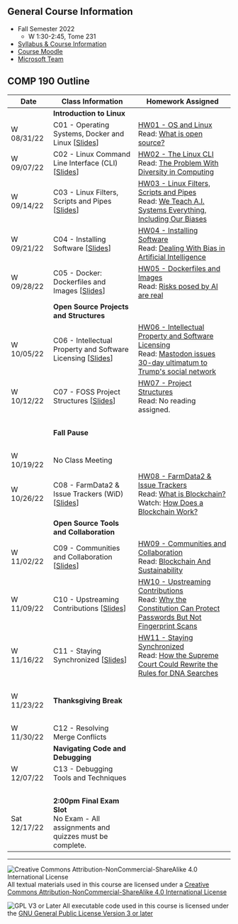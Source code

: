 ## General Course Information
- Fall Semester 2022
  - W 1:30-2:45, Tome 231
- [Syllabus & Course Information](syllabus.md)
- [Course Moodle](https://lms.dickinson.edu/course/view.php?id=48060)
- [Microsoft Team](https://teams.microsoft.com/l/team/19%3adh2xEwJZs65YcVDvWlmNYgZPH0UL87OiNmOHRp0wOVQ1%40thread.tacv2/conversations?groupId=cb69a36a-2467-43cc-8deb-66c120944eeb&tenantId=6232b055-76b9-4c13-9b88-b562ae7db6fb)

## COMP 190 Outline

Date            | Class Information                                                                                  | Homework Assigned
----------------|----------------------------------------------------------------------------------------------------|-------------
                | **Introduction to Linux**                                                                          |
W 08/31/22      | C01 - Operating Systems, Docker and Linux [[Slides](materials/01-S-OSandLinux.pptx)]               | [HW01 - OS and Linux](materials/01-A-OSandLinux.docx)<br>Read: [What is open source?](https://opensource.com/resources/what-open-source)
W 09/07/22      | C02 - Linux Command Line Interface (CLI)  [[Slides](materials/02-S-LinuxCLI.pptx)]                 | [HW02 - The Linux CLI](materials/02-A-LinuxCLI.docx)<br>Read: [The Problem With Diversity in Computing](https://www.theatlantic.com/technology/archive/2019/06/tech-computers-are-bigger-problem-diversity/592456/)
W 09/14/22      | C03 - Linux Filters, Scripts and Pipes [[Slides](materials/03-S-FiltersScriptsPipes.pptx)]         | [HW03 - Linux Filters, Scripts and Pipes](materials/03-A-FiltersScriptsPipes.docx)<br>Read: [We Teach A.I. Systems Everything, Including Our Biases](https://lms.dickinson.edu/mod/resource/view.php?id=1131960)
W 09/21/22      | C04 - Installing Software [[Slides](materials/04-S-InstallingSoftware.pptx)]                       | [HW04 - Installing Software](materials/04-A-InstallingSoftware.docx)<br>Read: [Dealing With Bias in Artificial Intelligence](https://lms.dickinson.edu/mod/resource/view.php?id=1133113)
W 09/28/22      | C05 - Docker: Dockerfiles and Images [[Slides](materials/05-S-Docker.pptx)]                        | [HW05 - Dockerfiles and Images](materials/05-A-Docker.docx)<br>Read: [Risks posed by AI are real](https://www.theguardian.com/technology/2022/aug/07/ai-eu-moves-to-beat-the-algorithms-that-ruin-lives)
                | **Open Source Projects and Structures**                                                            |
W 10/05/22      | C06 - Intellectual Property and Software Licensing [[Slides](materials/06-S-LicensingFOSS.pptx)]   | [HW06 - Intellectual Property and Software Licensing](materials/06-A-LicensingFOSS.docx)<br>Read: [Mastodon issues 30-day ultimatum to Trump's social network](https://techcrunch.com/2021/10/29/mastodon-issues-30-day-ultimatum-to-trumps-social-network-over-misuse-of-its-code/)
W 10/12/22      | C07 - FOSS Project Structures [[Slides](materials/07-S-ProjectStructures.pptx)]                    | [HW07 - Project Structures](materials/07-A-ProjectStructures.docx)<br>Read: No reading assigned.
&nbsp;          |                                                                                                    |
&nbsp;          | **Fall Pause**                                                                                     |
&nbsp;          |                                                                                                    |    
W 10/19/22      | No Class Meeting                                                                                   |
W 10/26/22      | C08 - FarmData2 & Issue Trackers (WiD) [[Slides](materials/08-S-IssueTracker.pptx)]                | [HW08 - FarmData2 & Issue Trackers](materials/08-A-IssueTracker.docx)<br>Read: [What is Blockchain?](https://lms.dickinson.edu/mod/resource/view.php?id=1139780)<br>Watch: [How Does a Blockchain Work?](https://www.youtube.com/watch?v=SSo_EIwHSd4)
                | **Open Source Tools and Collaboration**                                                            |
W 11/02/22      | C09 - Communities and Collaboration [[Slides](materials/09-S-CommunityAndCollaboration.pptx)]      | [HW09 - Communities and Collaboration](materials/09-A-CommunityAndCollaboration.docx)<br>Read: [Blockchain And Sustainability](https://lms.dickinson.edu/mod/resource/view.php?id=1141552)
W 11/09/22      | C10 - Upstreaming Contributions [[Slides](materials/10-S-WorkingLocallyAndUpstreaming.pptx)]       | [HW10 - Upstreaming Contributions](materials/10-A-WorkingLocallyAndUpstreaming.docx)<br>Read: [Why the Constitution Can Protect Passwords But Not Fingerprint Scans](https://lms.dickinson.edu/mod/resource/view.php?id=1142317)
W 11/16/22      | C11 - Staying Synchronized [[Slides](materials/11-S-StayingSynchronized.pptx)]                     | [HW11 - Staying Synchronized](materials/11-A-StayingSynchronized.docx)<br>Read: [How the Supreme Court Could Rewrite the Rules for DNA Searches](https://lms.dickinson.edu/mod/resource/view.php?id=1142320)
&nbsp;          |                                                         |
W 11/23/22      | **Thanksgiving Break**                                  |
&nbsp;          |                                                         |
W 11/30/22      | C12 - Resolving Merge Conflicts                         |
                | **Navigating Code and Debugging**                       |
W 12/07/22      | C13 - Debugging Tools and Techniques                    |
&nbsp;          |                                                         |
Sat 12/17/22    | **2:00pm Final Exam Slot**<br> No Exam - All assignments and quizzes must be complete.

---

![Creative Commons Attribution-NonCommercial-ShareAlike 4.0 International License](https://i.creativecommons.org/l/by-nc-sa/4.0/88x31.png "Creative Commons Attribution-NonCommercial-ShareAlike 4.0 International License") All textual materials used in this course are licensed under a [Creative Commons Attribution-NonCommercial-ShareAlike 4.0 International License](http://creativecommons.org/licenses/by-nc-sa/4.0/)

![GPL V3 or Later](https://www.gnu.org/graphics/gplv3-or-later-sm.png "GPL V3 or later") All executable code used in this course is licensed under the [GNU General Public License Version 3 or later](https://www.gnu.org/licenses/gpl.txt)
